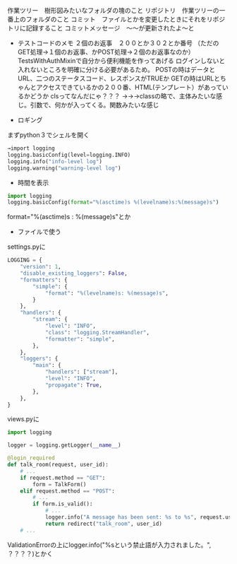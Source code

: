 作業ツリー　樹形図みたいなフォルダの塊のこと
リポジトリ　作業ツリーの一番上のフォルダのこと
コミット　ファイルとかを変更したときにそれをリポジトリに記録すること
コミットメッセージ　〜〜が更新されたよ〜と

 - テストコードのメモ
２個のお返事　２００とか３０２とか番号
（ただのGET処理→１個のお返事、かPOST処理→２個のお返事なのか）
TestsWithAuthMixinで自分から便利機能を作ってあげる
ログインしないと入れないところを明確に分ける必要があるため。
POSTの時はデータとURL、二つのステータスコード、レスポンスがTRUEか
GETの時はURLとちゃんとアクセスできているかの２００番、HTML(テンプレート）があっているかどうか
clsってなんだにゃ？？？
→→→classの略で、主体みたいな感じ。引数で、何かが入ってくる。関数みたいな感じ


 - ロギング

まずpython３でシェルを開く
```python
→import logging
logging.basicConfig(level=logging.INFO)
logging.info("info-level log")
logging.warning("warning-level log")
```

 - 時間を表示
```python
import logging
logging.basicConfig(format="%(asctime)s %(levelname)s:%(message)s")
```

format="%(asctime)s : %(message)s"とか
 - ファイルで使う

settings.pyに

```python
LOGGING = {
    "version": 1,
    "disable_existing_loggers": False,
    "formatters": {
        "simple": {
            "format": "%(levelname)s: %(message)s",
        }
    },
    "handlers": {
        "stream": {
            "level": "INFO",
            "class": "logging.StreamHandler",
            "formatter": "simple",
        },
    },
    "loggers": {
        "main": {
            "handlers": ["stream"],
            "level": "INFO",
            "propagate": True,
        },
    },
}
```

views.pyに
```python
import logging

logger = logging.getLogger(__name__)

@login_required
def talk_room(request, user_id):
    # ...
    if request.method == "GET":
        form = TalkForm()
    elif request.method == "POST":
        # ...
        if form.is_valid():
            # ...
            logger.info("A message has been sent: %s to %s", request.user.username, friend.username)  # 追加
            return redirect("talk_room", user_id)
    # ...
```

ValidationErrorの上にlogger.info("%sという禁止語が入力されました。", ？？？？)とかく

